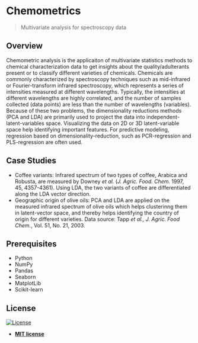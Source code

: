 # Chemometrics
> Multivariate analysis for spectroscopy data

## Overview
Chemometric analysis is the applicaiton of multivariate statistics methods to chemical characterization data to get insights about the quality/adulterants present or to classify different varieties of chemicals. Chemicals are commonly characterized by spectroscopy techniques such as mid-infrared or Fourier-transform infrared spectroscopy, which represents a series of intensities measured at different wavelengths. Typically, the intensities at different wavelengths are highly correlated, and the number of samples collected (data points) are less than the number of wavelengths (variables). Because of these two problems, the dimensionality reductions methods (PCA and LDA) are primarily used to project the data into independent-latent-variables space. Visualizing the data on 2D or 3D latent-variable space help identifying important features. For predictive modeling, regression based on dimensionality-reduction, such as PCR-regression and PLS-regression are often used.     

## Case Studies
- Coffee variants: Infrared spectrum of two types of coffee, Arabica and Robusta, are measured by  Downey *et al.* (*J. Agric. Food. Chem.* 1997, 45, 4357-4361). Using LDA, the two variants of coffee are differentiated along the LDA vector direction.
- Geographic origin of olive oils: PCA and LDA are applied on the measured infrared spectrum of olive oils which helps clusterinng them in latent-vector space, and thereby helps identifying the country of origin for different varieties. Data source: Tapp *et al., J. Agric. Food Chem.*, Vol. 51, No. 21, 2003.


## Prerequisites
- Python
- NumPy
- Pandas
- Seaborn
- MatplotLib
- Scikit-learn

## License
[![License](http://img.shields.io/:license-mit-blue.svg?style=flat-square)](http://badges.mit-license.org)
- **[MIT license](http://opensource.org/licenses/mit-license.php)**
